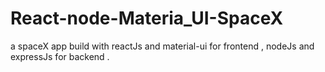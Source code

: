 # React-node-Materia_UI-SpaceX
a spaceX app build with reactJs  and material-ui for frontend , nodeJs  and expressJs for backend  .
